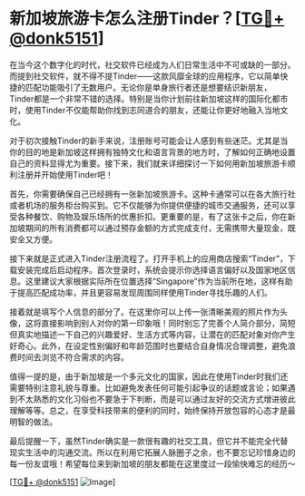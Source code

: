 # 新加坡旅游卡怎么注册Tinder？[[TG💪+ @donk5151](https://t.me/s/donk5151)]

在当今这个数字化的时代，社交软件已经成为人们日常生活中不可或缺的一部分。而提到社交软件，就不得不提Tinder——这款风靡全球的应用程序，它以简单快捷的匹配功能吸引了无数用户。无论你是单身旅行者还是想要结识新朋友，Tinder都是一个非常不错的选择。特别是当你计划前往新加坡这样的国际化都市时，使用Tinder不仅能帮助你找到志同道合的朋友，还能让你更好地融入当地文化。

对于初次接触Tinder的新手来说，注册账号可能会让人感到有些迷茫。尤其是当你的目的地是新加坡这样拥有独特文化和语言背景的地方时，了解如何正确地设置自己的资料显得尤为重要。接下来，我们就来详细探讨一下如何用新加坡旅游卡顺利注册并开始使用Tinder吧！

首先，你需要确保自己已经拥有一张新加坡旅游卡。这种卡通常可以在各大旅行社或者机场的服务柜台购买到。它不仅能够为你提供便捷的城市交通服务，还可以享受各种餐饮、购物及娱乐场所的优惠折扣。更重要的是，有了这张卡之后，你在新加坡期间的所有消费都可以通过预存金额的方式完成支付，无需携带大量现金，既安全又方便。

接下来就是正式进入Tinder注册流程了。打开手机上的应用商店搜索“Tinder”，下载安装完成后启动程序。首次登录时，系统会提示你选择语言偏好以及国家地区信息。这里建议大家根据实际所在位置选择“Singapore”作为当前所在地，这样有助于提高匹配成功率，并且更容易发现周围同样使用Tinder寻找乐趣的人们。

接着就是填写个人信息的部分了。在这里你可以上传一张清晰美观的照片作为头像，这将直接影响到别人对你的第一印象哦！同时别忘了完善个人简介部分，简短但真实地描述一下自己的兴趣爱好、生活方式等内容，让潜在的匹配对象对你产生好奇心。此外，在设定性别偏好和年龄范围时也要结合自身情况合理调整，避免浪费时间去浏览不符合需求的内容。

值得一提的是，由于新加坡是一个多元文化的国家，因此在使用Tinder时我们还需要特别注意礼貌与尊重。比如避免发表任何可能引起争议的话题或言论；如果遇到不太熟悉的文化习俗也不要急于下判断，而是可以通过友好的交流方式增进彼此理解等等。总之，在享受科技带来的便利的同时，始终保持开放包容的心态才是最明智的做法。

最后提醒一下，虽然Tinder确实是一款很有趣的社交工具，但它并不能完全代替现实生活中的沟通交流。所以在利用它拓展人脉圈子之余，也不要忘记珍惜身边的每一份友谊哦！希望每位来到新加坡的朋友都能在这里度过一段愉快难忘的经历～

[[TG💪+ @donk5151](https://t.me/s/donk5151) ![Image](https://i.postimg.cc/rwNCRYN7/Snipaste-2025-04-30-17-27-05.png)]